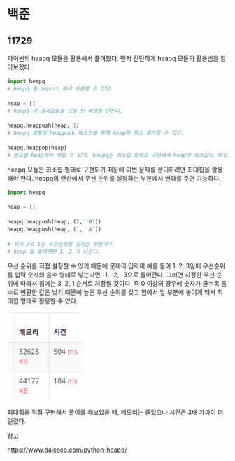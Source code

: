# 백준

## 11729

파이썬의 heapq 모듈을 활용해서 풀이했다. 먼저 간단하게 heapq 모듈의 활용법을 알아보겠다.

```python
import heapq
# heapq 를 import 해서 사용할 수 있다.

heap = []
# heapq 의 결과값들을 모을 빈 배열을 만든다.

heapq.heappush(heap, 1)
# heapq 모듈의 heappush 메소드를 통해 heap에 원소 추가할 수 있다.

heapq.heappop(heap)
# 원소를 heap에서 꺼낼 수 있다. heapq는 최소힙 형태로 구현돼서 heap의 최소값이 꺼내진다.

```



heapq 모듈은 최소힙 형태로 구현되기 때문에 이번 문제를 풀이하려면 최대힙을 활용해야 한다.  heapq의 연산에서 우선 순위를 설정하는 부분에서 변화를 주면 가능하다.



```python
import heapq

heap = []

heapq.heappush(heap, (2, 'B'))
heapq.heappush(heap, (1, 'A'))

# 위의 2와 1은 우선순위를 정하는 부분이다.
# heap 을 출력하면 1, 2 가 나온다.
```



우선 순위를 직접 설정할 수 있기 때문에 문제의 입력이 예를 들어 1, 2, 3일때 우선순위를 입력 숫자의 음수 형태로 넣는다면 -1, -2, -3으로 들어간다. 그러면 지정한 우선 순위에 따라서 힙에는 3, 2, 1 순서로 저장될 것이다. 즉 0 이상의 경우에 숫자가 클수록 음수로 변환한 값은 낮기 때문에 높은 우선 순위를 갖고 힙에서 앞 부분에 놓이게 돼서 최대힙 형태로 활용할 수 있다.



![비교](비교.PNG)

최대힙을 직접 구현해서 풀이를 해보았을 때, 메모리는 줄었으나 시간은 3배 가까이 더 걸렸다.



참고

https://www.daleseo.com/python-heapq/

